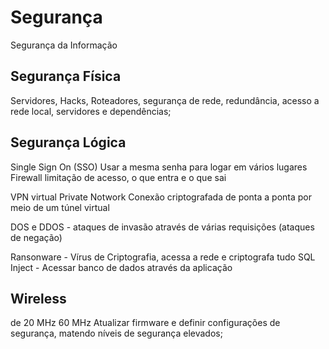 # Segurança 
Segurança da Informação

## Segurança Física
Servidores, Hacks, Roteadores, segurança de rede, redundância, acesso a rede local, servidores e dependências;

## Segurança Lógica
Single Sign On (SSO)
Usar a mesma senha para logar em  vários lugares 
Firewall 
limitação de acesso, o que entra e o que sai


VPN virtual Private Notwork
Conexão criptografada de ponta a ponta por meio de um túnel virtual

DOS e DDOS - ataques de invasão através de várias requisições (ataques de negação)

Ransonware - Vírus de Criptografia, acessa a rede e criptografa tudo
SQL Inject - Acessar banco de dados através da aplicação

## Wireless
de 20 MHz  60 MHz 
Atualizar firmware e definir configurações de segurança, matendo níveis de segurança elevados; 

